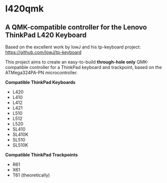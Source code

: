 # l420qmk
## A QMK-compatible controller for the Lenovo ThinkPad L420 Keyboard

Based on the excellent work by lowJ and his tp-keyboard project: https://github.com/lowJ/tp-keyboard

This project aims to create an easy-to-build **through-hole only** QMK-compatible controller for a ThinkPad keyboard and trackpoint, based on the ATMega324PA-PN microcontroller.

**Compatible ThinkPad Keyboards**

* L420
* L410
* L412
* L421 
* L510 
* L512 
* L520 
* SL410
* SL410K 
* SL510 
* SL510K

**Compatible ThinkPad Trackpoints**

* R61
* X61
* T61 (theoretically)
